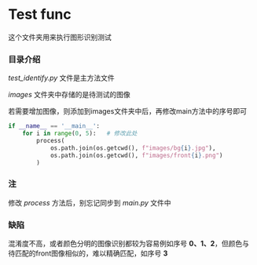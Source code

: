 # Test func

这个文件夹用来执行图形识别测试

### 目录介绍
_test_identify.py_ 文件是主方法文件

_images_ 文件夹中存储的是待测试的图像

若需要增加图像，则添加到images文件夹中后，再修改main方法中的序号即可
```python
if __name__ == '__main__':
    for i in range(0, 5):   # 修改此处
        process(
            os.path.join(os.getcwd(), f"images/bg{i}.jpg"),
            os.path.join(os.getcwd(), f"images/front{i}.png")
        )
```

### 注
修改 _process_ 方法后，别忘记同步到 _main.py_ 文件中
### 缺陷
混淆度不高，或者颜色分明的图像识别都较为容易例如序号 **0、1、2**，但颜色与待匹配的front图像相似的，难以精确匹配，如序号 **3**
